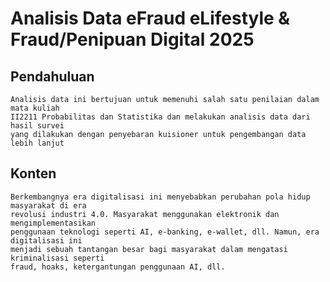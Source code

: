 # Analisis Data eFraud eLifestyle & Fraud/Penipuan Digital 2025

## Pendahuluan

    Analisis data ini bertujuan untuk memenuhi salah satu penilaian dalam mata kuliah
    II2211 Probabilitas dan Statistika dan melakukan analisis data dari hasil survei
    yang dilakukan dengan penyebaran kuisioner untuk pengembangan data lebih lanjut


## Konten

    Berkembangnya era digitalisasi ini menyebabkan perubahan pola hidup masyarakat di era 
    revolusi industri 4.0. Masyarakat menggunakan elektronik dan mengimplementasikan 
    penggunaan teknologi seperti AI, e-banking, e-wallet, dll. Namun, era digitalisasi ini
    menjadi sebuah tantangan besar bagi masyarakat dalam mengatasi kriminalisasi seperti 
    fraud, hoaks, ketergantungan penggunaan AI, dll. 
